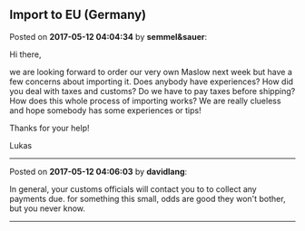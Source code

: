 ## Import to EU (Germany)
Posted on **2017-05-12 04:04:34** by **semmel&sauer**:

Hi there,



we are looking forward to order our very own Maslow next week but have a few concerns about importing it. Does anybody have experiences? How did you deal with taxes and customs? Do we have to pay taxes before shipping? How does this whole process of importing works? We are really clueless and hope somebody has some experiences or tips!

Thanks for your help!



Lukas

---

Posted on **2017-05-12 04:06:03** by **davidlang**:

In general, your customs officials will contact you to to collect any payments due. for something this small, odds are good they won't bother, but you never know.

---

